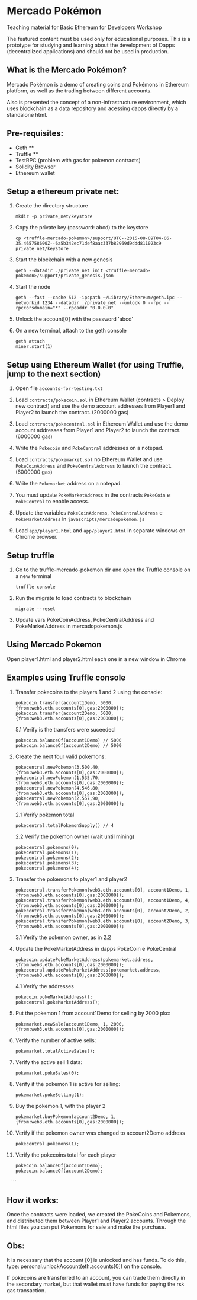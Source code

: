 # Mercado Pokémon

Teaching material for Basic Ethereum for Developers Workshop

The featured content must be used only for educational purposes.
This is a prototype for studying and learning about the development of Dapps (decentralized applications) and should not be used in production.

## What is the Mercado Pokémon?
Mercado Pokémon is a demo of creating coins and Pokémons in Ethereum platform, as well as the trading between different accounts.

Also is presented the concept of a non-infrastructure environment, which uses blockchain as a data repository and acessing dapps directly by a standalone html.

## Pre-requisites:
- Geth **
- Truffle **
- TestRPC (problem with gas for pokemon contracts)
- Solidity Browser
- Ethereum wallet

## Setup a ethereum private net:

1. Create the directory structure
    ```
    mkdir -p private_net/keystore
    ```

2. Copy the private key (password: abcd) to the keystore
    ```
    cp <truffle-mercado-pokemon>/support/UTC--2015-08-09T04-06-35.465758600Z--6a5b342ec71def8aac337b82969d9ddd811023c9 private_net/keystore
    ```

3. Start the blockchain with a new genesis
    ```
    geth --datadir ./private_net init <truffle-mercado-pokemon>/support/private_genesis.json
    ```

4. Start the node
    ```
    geth --fast --cache 512 -ipcpath ~/Library/Ethereum/geth.ipc --networkid 1234 --datadir ./private_net --unlock 0 --rpc --rpccorsdomain="*" --rpcaddr "0.0.0.0"
    ```
5. Unlock the account[0] with the password 'abcd'

6. On a new terminal, attach to the geth console
    ```
    geth attach
    miner.start(1)
    ```

## Setup using Ethereum Wallet (for using Truffle, jump to the next section)

1. Open file `accounts-for-testing.txt`

2. Load `contracts/pokecoin.sol` in Ethereum Wallet (contracts > Deploy new contract) and use the demo account addresses from Player1 and Player2 to launch the contract. (2000000 gas)

3. Load `contracts/pokecentral.sol` in Ethereum Wallet and use the demo account addresses from Player1 and Player2 to launch the contract. (6000000 gas)

4. Write the `Pokecoin` and `PokeCentral` addresses on a notepad.

5. Load `contracts/pokemarket.sol` no Ethereum Wallet and use `PokeCoinAddress` and `PokeCentralAddress` to launch the contract. (6000000 gas)

6. Write the `Pokemarket` address on a notepad.

7. You must update `PokeMarketAddress` in the contracts `PokeCoin` e `PokeCentral` to enable access.

8. Update the variables `PokeCoinAddress`, `PokeCentralAddress` e `PokeMarketAddress` in `javascripts/mercadopokemon.js`

9. Load `app/player1.html` and `app/player2.html` in separate windows on Chrome browser.


## Setup truffle
1. Go to the truffle-mercado-pokemon dir and open the Truffle console on a new terminal
    ```
    truffle console
    ```

2. Run the migrate to load contracts to blockchain
    ```
    migrate --reset
    ```

3. Update vars PokeCoinAddress, PokeCentralAddress and PokeMarketAddress in mercadopokemon.js

## Using Mercado Pokemon

Open player1.html and player2.html each one in a new window in Chrome

## Examples using Truffle console

1. Transfer pokecoins to the players 1 and 2 using the console:
    ```
    pokecoin.transfer(account1Demo, 5000, {from:web3.eth.accounts[0],gas:2000000});
    pokecoin.transfer(account2Demo, 5000, {from:web3.eth.accounts[0],gas:2000000});
    ```

    5.1 Verify is the transfers were suceeded
    ```
    pokecoin.balanceOf(account1Demo) // 5000
    pokecoin.balanceOf(account2Demo) // 5000
    ```


2. Create the next four valid pokemons:
    ```
    pokecentral.newPokemon(3,500,40, {from:web3.eth.accounts[0],gas:2000000});
    pokecentral.newPokemon(1,535,70, {from:web3.eth.accounts[0],gas:2000000});
    pokecentral.newPokemon(4,546,80, {from:web3.eth.accounts[0],gas:2000000});
    pokecentral.newPokemon(2,557,90, {from:web3.eth.accounts[0],gas:2000000});
    ```

    2.1 Verify pokemon total
    ```
    pokecentral.totalPokemonSupply() // 4
    ```

    2.2 Verify the pokemon owner (wait until mining)
    ```
    pokecentral.pokemons(0);
    pokecentral.pokemons(1);
    pokecentral.pokemons(2);
    pokecentral.pokemons(3);
    pokecentral.pokemons(4);
    ```

3. Transfer the pokemons to player1 and player2
    ```
    pokecentral.transferPokemon(web3.eth.accounts[0], account1Demo, 1,{from:web3.eth.accounts[0],gas:2000000});
    pokecentral.transferPokemon(web3.eth.accounts[0], account1Demo, 4,{from:web3.eth.accounts[0],gas:2000000});
    pokecentral.transferPokemon(web3.eth.accounts[0], account2Demo, 2,{from:web3.eth.accounts[0],gas:2000000});
    pokecentral.transferPokemon(web3.eth.accounts[0], account2Demo, 3,{from:web3.eth.accounts[0],gas:2000000});
    ```

    3.1 Verify the pokemon owner, as in 2.2

4. Update the PokeMarketAddress in dapps PokeCoin e PokeCentral
    ```
    pokecoin.updatePokeMarketAddress(pokemarket.address, {from:web3.eth.accounts[0],gas:2000000});
    pokecentral.updatePokeMarketAddress(pokemarket.address, {from:web3.eth.accounts[0],gas:2000000});
    ```

    4.1 Verify the addresses
    ```
    pokecoin.pokeMarketAddress();
    pokecentral.pokeMarketAddress();
    ```

5. Put the pokemon 1 from account1Demo for selling by 2000 pkc:
    ```
    pokemarket.newSale(account1Demo, 1, 2000, {from:web3.eth.accounts[0],gas:2000000});
    ```

6. Verify the number of active sells:
    ```
    pokemarket.totalActiveSales();
    ```

7. Verify the active sell 1 data:
    ```
    pokemarket.pokeSales(0);
    ```

8. Verify if the pokemon 1 is active for selling:
    ```
    pokemarket.pokeSelling(1);
    ```

9. Buy the pokemon 1, with the player 2
    ```
    pokemarket.buyPokemon(account2Demo, 1, {from:web3.eth.accounts[0],gas:2000000});
    ```

10. Verify if the pokemon owner was changed to account2Demo address
    ```
    pokecentral.pokemons(1);
    ```

11. Verify the pokecoins total for each player
    ```
    pokecoin.balanceOf(account1Demo);
    pokecoin.balanceOf(account2Demo);
    ```

## How it works:

Once the contracts were loaded, we created the PokeCoins and Pokemons, and distributed them between Player1 and Player2 accounts.
Through the html files you can put Pokemons for sale and make the purchase.

## Obs:
It is necessary that the account [0] is unlocked and has funds. To do this, type: personal.unlockAccount(eth.accounts[0]) on the console.

If pokecoins are transferred to an account, you can trade them directly in the secondary market, but that wallet must have funds for paying the rsk gas transaction.
